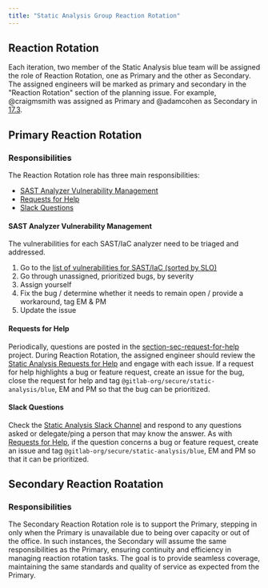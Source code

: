 ```yaml
---
title: "Static Analysis Group Reaction Rotation"
---
```


## Reaction Rotation

Each iteration, two member of the Static Analysis blue team will be assigned the role of Reaction Rotation, one as Primary and the other as Secondary. The assigned engineers will be marked as primary and secondary in the "Reaction Rotation" section of the planning issue. For example, @craigmsmith was assigned as Primary and @adamcohen as Secondary in [17.3](https://gitlab.com/gitlab-org/gitlab/-/issues/472073#reaction-rotation).

## Primary Reaction Rotation

### Responsibilities

The Reaction Rotation role has three main responsibilities:

- [SAST Analyzer Vulnerability Management](#sast-analyzer-vulnerability-management)
- [Requests for Help](#requests-for-help)
- [Slack Questions](#slack-questions)

#### SAST Analyzer Vulnerability Management

The vulnerabilities for each SAST/IaC analyzer need to be triaged and addressed.

1. Go to the [list of vulnerabilities for SAST/IaC (sorted by SLO)](https://gitlab.com/gitlab-org/gitlab/-/issues/?sort=due_date_desc&state=opened&label_name%5B%5D=group%3A%3Astatic%20analysis&label_name%5B%5D=bug%3A%3Avulnerability&not%5Blabel_name%5D%5B%5D=Vulnerability%3A%3AVendor%20Package%3A%3AFix%20Unavailable&not%5Blabel_name%5D%5B%5D=Vulnerability%3A%3AVendor%20Package%3A%3AWill%20Not%20Be%20Fixed&not%5Blabel_name%5D%5B%5D=Vulnerability%3A%3AVendor%20Base%20Container%3A%3AFix%20Unavailable&not%5Blabel_name%5D%5B%5D=Vulnerability%3A%3AVendor%20Base%20Container%3A%3AWill%20Not%20Be%20Fixed&first_page_size=20)
1. Go through unassigned, prioritized bugs, by severity
1. Assign yourself
1. Fix the bug / determine whether it needs to remain open / provide a workaround, tag EM & PM 
1. Update the issue

#### Requests for Help

Periodically, questions are posted in the [section-sec-request-for-help](https://gitlab.com/gitlab-com/sec-sub-department/section-sec-request-for-help) project. During Reaction Rotation, the assigned engineer should review the [Static Analysis Requests for Help](https://gitlab.com/gitlab-com/sec-sub-department/section-sec-request-for-help/-/issues?first_page_size=20&label_name%5B%5D=Help%20group%3A%3Astatic%20analysis&sort=created_date&state=opened) and engage with each issue. If a request for help highlights a bug or feature request, create an issue for the bug, close the request for help and tag `@gitlab-org/secure/static-analysis/blue`, EM and PM so that the bug can be prioritized.

#### Slack Questions

Check the [Static Analysis Slack Channel](https://gitlab.enterprise.slack.com/archives/CLA54H7PY) and respond to any questions asked or delegate/ping a person that may know the answer. As with [Requests for Help](#requests-for-help), if the question concerns a bug or feature request, create an issue and tag `@gitlab-org/secure/static-analysis/blue`, EM and PM so that it can be prioritized.

## Secondary Reaction Roatation

### Responsibilities

The Secondary Reaction Rotation role is to support the Primary, stepping in only when the Primary is unavailable due to being over capacity or out of the office. In such instances, the Secondary will assume the same responsibilities as the Primary, ensuring continuity and efficiency in managing reaction rotation tasks. The goal is to provide seamless coverage, maintaining the same standards and quality of service as expected from the Primary.
